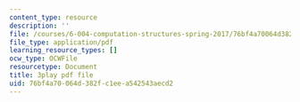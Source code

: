 ```yaml
---
content_type: resource
description: ''
file: /courses/6-004-computation-structures-spring-2017/76bf4a70064d382fc1eea542543aecd2_IbKCGrVGpco.pdf
file_type: application/pdf
learning_resource_types: []
ocw_type: OCWFile
resourcetype: Document
title: 3play pdf file
uid: 76bf4a70-064d-382f-c1ee-a542543aecd2
---
```

